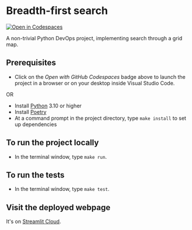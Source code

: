 # Breadth-first search

[![Open in Codespaces](https://github.com/codespaces/badge.svg)](https://github.com/codespaces/new?hide_repo_select=true&ref=main&repo=411397866&machine=standardLinux32gb&devcontainer_path=.devcontainer%2Fdevcontainer.json&location=EastUs)

A non-trivial Python DevOps project, implementing search through a grid map. 

## Prerequisites

* Click on the *Open with GitHub Codespaces* badge above to launch the project in a browser or on your desktop inside Visual Studio Code.

OR

* Install [Python](https://www.python.org) 3.10 or higher
* Install [Poetry](https://python-poetry.org)
* At a command prompt in the project directory, type `make install` to set up dependencies

## To run the project locally

* In the terminal window, type `make run`.

## To run the tests

* In the terminal window, type `make test`.

## Visit the deployed webpage

It's on [Streamlit Cloud](https://bcorfman-bfs-main.streamlit.app).

